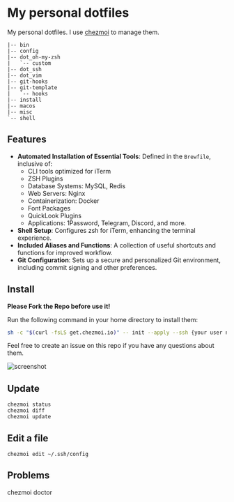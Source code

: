 # My personal dotfiles

My personal dotfiles. I use [chezmoi](https://www.chezmoi.io/) to manage them.

```
|-- bin
|-- config
|-- dot_oh-my-zsh
|   `-- custom
|-- dot_ssh
|-- dot_vim
|-- git-hooks
|-- git-template
|   `-- hooks
|-- install
|-- macos
|-- misc
`-- shell
```

## Features

- **Automated Installation of Essential Tools**: Defined in the `Brewfile`, inclusive of:
  - CLI tools optimized for iTerm
  - ZSH Plugins
  - Database Systems: MySQL, Redis
  - Web Servers: Nginx
  - Containerization: Docker
  - Font Packages
  - QuickLook Plugins
  - Applications: 1Password, Telegram, Discord, and more.
- **Shell Setup**: Configures zsh for iTerm, enhancing the terminal experience.
- **Included Aliases and Functions**: A collection of useful shortcuts and functions for improved workflow.
- **Git Configuration**: Sets up a secure and personalized Git environment, including commit signing and other preferences.

## Install

**Please Fork the Repo before use it!**

Run the following command in your home directory to install them:

```bash
sh -c "$(curl -fsLS get.chezmoi.io)" -- init --apply --ssh {your user name}
```

Feel free to create an issue on this repo if you have any questions about them.

![screenshot](https://okaufmann.github.io/dotfiles/screenshot.png)

## Update

    chezmoi status
    chezmoi diff
    chezmoi update

## Edit a file

    chezmoi edit ~/.ssh/config

## Problems

chezmoi doctor
